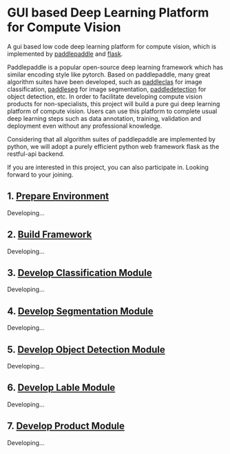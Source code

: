 # GUI based Deep Learning Platform for Compute Vision 

A gui based low code deep learning platform for compute vision, which is implemented by [paddlepaddle](https://github.com/PaddlePaddle/Paddle) and [flask](https://flask.palletsprojects.com/).

Paddlepaddle is a popular open-source deep learning framework which has similar encoding style like pytorch. Based on paddlepaddle, many great algorithm suites have been developed, such as [paddleclas](https://github.com/PaddlePaddle/PaddleClas) for image classification, [paddleseg](https://github.com/PaddlePaddle/PaddleSeg) for image segmentation, [paddledetection](https://github.com/PaddlePaddle/PaddleDetection) for object detection, etc. In order to facilitate developing compute vision products for non-specialists, this project will build a pure gui deep learning platform of compute vision. Users can use this platform to complete usual deep learning steps such as data annotation, training, validation and deployment even without any professional knowledge.

Considering that all algorithm suites of paddlepaddle are implemented by python, we will adopt a purely efficient python web framework flask as the restful-api backend. 

If you are interested in this project, you can also participate in. Looking forward to your joining.

## 1. [Prepare Environment](./doc/PrepareEnvironment.md)

Developing...

## 2. [Build Framework](./doc/Build_Framework.md)

Developing...

## 3. [Develop Classification Module](./doc/Develop_Classification_Module.md)

Developing...

## 4. [Develop Segmentation Module](./doc/Develop_Segmentation_Module.md)

Developing...

## 5. [Develop Object Detection Module](./doc/Develop_Object_Detection_Module.md)

Developing...

## 6. [Develop Lable Module](./doc/Develop_Lable_Module.md)

Developing...

## 7. [Develop Product Module](./doc/Develop_Product_Module.md)

Developing...